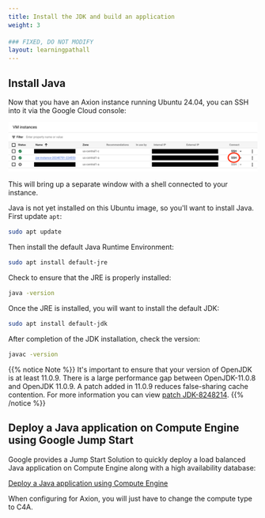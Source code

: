 ```yaml
---
title: Install the JDK and build an application
weight: 3

### FIXED, DO NOT MODIFY
layout: learningpathall
---
```


## Install Java

Now that you have an Axion instance running Ubuntu 24.04, you can SSH into it via the Google Cloud console:

![click the console button to SSH to the machine](ssh.png)

This will bring up a separate window with a shell connected to your instance.

Java is not yet installed on this Ubuntu image, so you'll want to install Java. First update `apt`:

```bash
sudo apt update
```

Then install the default Java Runtime Environment:

```bash
sudo apt install default-jre
```

Check to ensure that the JRE is properly installed:


```bash
java -version
```

Once the JRE is installed, you will want to install the default JDK:

```bash
sudo apt install default-jdk
```

After completion of the JDK installation, check the version:

```bash
javac -version
```

{{% notice Note %}}
It's important to ensure that your version of OpenJDK is at least 11.0.9. There is a large performance gap between OpenJDK-11.0.8 and OpenJDK 11.0.9. A patch added in 11.0.9 reduces false-sharing cache contention. For more information you can view [patch JDK-8248214](https://bugs.openjdk.org/browse/JDK-8248214).
{{% /notice %}}


## Deploy a Java application on Compute Engine using Google Jump Start

Google provides a Jump Start Solution to quickly deploy a load balanced Java application on Compute Engine along with a high availability database:

[Deploy a Java application using Compute Engine](https://cloud.google.com/architecture/application-development/java-app-gce)

When configuring for Axion, you will just have to change the compute type to C4A.

